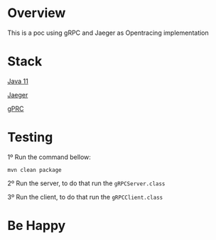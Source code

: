 # Overview

This is a poc using gRPC and Jaeger as Opentracing implementation

# Stack

[Java 11](https://www.oracle.com/java/technologies/javase-jdk11-downloads.html)

[Jaeger](https://www.jaegertracing.io/)

[gPRC](https://grpc.io/)

# Testing 

1º Run the command bellow:

`mvn clean package`

2º Run the server, to do that run the `gRPCServer.class`

3º Run the client, to do that run the `gRPCClient.class`

# Be Happy